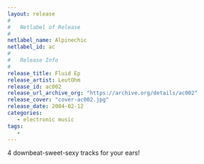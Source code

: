```yaml
---
layout: release
#
#   Netlabel of Release
#
netlabel_name: Alpinechic
netlabel_id: ac
#
#   Release Info
#
release_title: Fluid Ep
release_artist: LeutOhm
release_id: ac002
release_url_archive_org: "https://archive.org/details/ac002"
release_cover: "cover-ac002.jpg"
release_date: 2004-02-12
categories:
   - electronic music
tags:
   - 
---
```

4 downbeat-sweet-sexy tracks for your ears!


